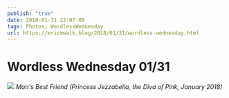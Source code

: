 ```yaml
---
publish: "true"
date: 2018-01-31 22:07:05
tags: Photos, WordlessWednesday
url: https://ericmwalk.blog/2018/01/31/wordless-wednesday.html
---
```


# Wordless Wednesday 01/31

![](https://ericmwalk.blog/uploads/2022/36c011a006.jpg)
*Man's Best Friend (Princess Jezzabella, the Diva of Pink, January 2018)*
